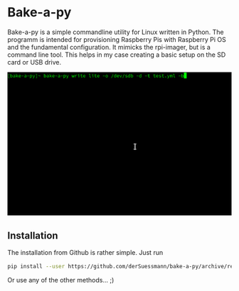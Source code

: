 # Bake-a-py

Bake-a-py is a simple commandline utility for Linux written in Python. The programm is intended for provisioning Raspberry Pis with Raspberry Pi OS and the fundamental configuration. It mimicks the rpi-imager, but is a command line tool. This helps in my case creating a basic setup on the SD card or USB drive.

![command preview](preview.gif)

## Installation

The installation from Github is rather simple. Just run

```bash
pip install --user https://github.com/derSuessmann/bake-a-py/archive/refs/heads/main.zip
```

Or use any of the other methods... ;)